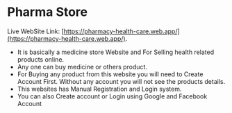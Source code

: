 # Pharma Store

Live WebSite Link: [https://pharmacy-health-care.web.app/](https://pharmacy-health-care.web.app/).

<ul>
    <li>It is basically a medicine store Website and For Selling health related products online.</li>
    <li>Any one can buy medicine or others product.</li>
    <li>For Buying any product from this website you will need to Create Account First. Without any account you will not see the products details.</li>
    <li>This websites has Manual Registration and Login system.</li>
    <li>You can also Create account or Login using Google and Facebook Account</li>
</ul>